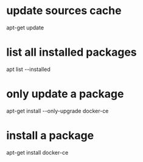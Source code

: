 # update sources cache
apt-get update

# list all installed packages
apt list --installed

# only update a package
apt-get install --only-upgrade docker-ce

# install a package
apt-get install docker-ce

